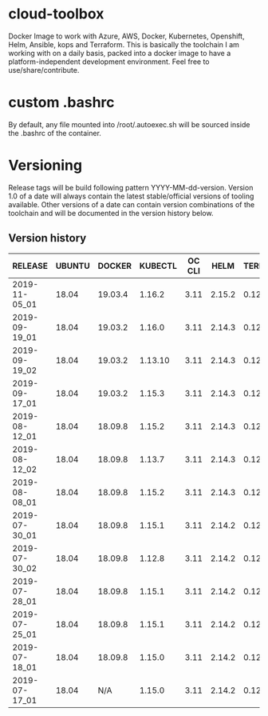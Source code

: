 # cloud-toolbox
Docker Image to work with Azure, AWS, Docker, Kubernetes, Openshift, Helm, Ansible, kops and Terraform.
This is basically the toolchain I am working with on a daily basis, packed into a docker image to have a 
platform-independent development environment.
Feel free to use/share/contribute.

# custom .bashrc
By default, any file mounted into /root/.autoexec.sh will be sourced inside the .bashrc of the container. 

# Versioning 
Release tags will be build following pattern YYYY-MM-dd-version.
Version 1.0 of a date will always contain the latest stable/official versions of tooling available.
Other versions of a date can contain version combinations of the toolchain and will be documented in the version history
below.

## Version history
| RELEASE       | UBUNTU | DOCKER   | KUBECTL  | OC CLI | HELM   | TERRAFORM | AWS CLI  | AZ CLI | KOPS   | ANSIBLE | JINJA2 | OPENSSH | TILLER_NAMESPACE |
|---------------|--------|----------|----------|--------|--------|-----------|----------|--------|--------|---------|--------|---------|------------------|
| 2019-11-05_01 | 18.04  | 19.03.4  | 1.16.2   | 3.11   | 2.15.2 | 0.12.13   | 1.16.273 | 2.0.76 | 1.14.0 | 2.9.0   | 2.10.3 | 8.1p1   | kubetools        |
| 2019-09-19_01 | 18.04  | 19.03.2  | 1.16.0   | 3.11   | 2.14.3 | 0.12.9    | 1.16.239 | 2.0.73 | 1.13.0 | 2.8.5   | 2.10.1 | 8.0p1   | kubetools        |
| 2019-09-19_02 | 18.04  | 19.03.2  | 1.13.10  | 3.11   | 2.14.3 | 0.12.9    | 1.16.239 | 2.0.73 | 1.13.0 | 2.8.5   | 2.10.1 | 8.0p1   | kubetools        |
| 2019-09-17_01 | 18.04  | 19.03.2  | 1.15.3   | 3.11   | 2.14.3 | 0.12.8    | 1.16.239 | 2.0.73 | 1.13.0 | 2.8.5   | 2.10.1 | 8.0p1   | kubetools        |
| 2019-08-12_01 | 18.04  | 18.09.8  | 1.15.2   | 3.11   | 2.14.3 | 0.12.6    | 1.16.198 | 2.0.70 | 1.13.0 | 2.8.3   | 2.10.1 | 8.0p1   | kubetools        |
| 2019-08-12_02 | 18.04  | 18.09.8  | 1.13.7   | 3.11   | 2.14.3 | 0.12.6    | 1.16.198 | 2.0.70 | 1.13.0 | 2.8.3   | 2.10.1 | 8.0p1   | kubetools        |
| 2019-08-08_01 | 18.04  | 18.09.8  | 1.15.2   | 3.11   | 2.14.3 | 0.12.6    | 1.16.198 | 2.0.70 | 1.13.0 | 2.8.3   | 2.10.1 | 8.0p1   | kubetools        |
| 2019-07-30_01 | 18.04  | 18.09.8  | 1.15.1   | 3.11   | 2.14.2 | 0.12.5    | 1.16.198 | 2.0.69 | 1.12.2 | 2.8.2   | 2.10   | 8.0p1   | kubetools        |
| 2019-07-30_02 | 18.04  | 18.09.8  | 1.12.8   | 3.11   | 2.14.2 | 0.12.5    | 1.16.198 | 2.0.69 | 1.12.2 | 2.8.2   | 2.10   | 8.0p1   | kubetools        |
| 2019-07-28_01 | 18.04  | 18.09.8  | 1.15.1   | 3.11   | 2.14.2 | 0.12.5    | 1.16.198 | 2.0.69 | 1.12.2 | 2.8.2   | 2.10   | 8.0p1   | kubetools        |
| 2019-07-25_01 | 18.04  | 18.09.8  | 1.15.1   | 3.11   | 2.14.2 | 0.12.4    | 1.16.198 | 2.0.69 | N/A    | 2.8.2   | 2.10   | 8.0p1   | kubetools        |
| 2019-07-18_01 | 18.04  | 18.09.8  | 1.15.0   | 3.11   | 2.14.2 | 0.12.4    | 1.16.198 | 2.0.69 | N/A    | 2.8.2   | 2.10   | 8.0p1   | kubetools        |
| 2019-07-17_01 | 18.04  | N/A      | 1.15.0   | 3.11   | 2.14.2 | 0.12.4    | 1.16.198 | 2.0.69 | N/A    | 2.8.2   | 2.10   | 8.0p1   | kubetools        |
